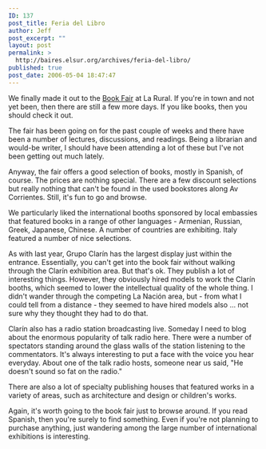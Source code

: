 ```yaml
---
ID: 137
post_title: Feria del Libro
author: Jeff
post_excerpt: ""
layout: post
permalink: >
  http://baires.elsur.org/archives/feria-del-libro/
published: true
post_date: 2006-05-04 18:47:47
---
```

We finally made it out to the <a href="http://www.el-libro.com.ar">Book Fair</a> at La Rural. If you're in town and not yet been, then there are still a few more days. If you like books, then you should check it out.

The fair has been going on for the past couple of weeks and there have been a number of lectures, discussions, and readings. Being a librarian and would-be writer, I should have been attending a lot of these but I've not been getting out much lately.

Anyway, the fair offers a good selection of books, mostly in Spanish, of course. The prices are nothing special. There are a few discount selections but really nothing that can't be found in the used bookstores along Av Corrientes. Still, it's fun to go and browse. 

We particularly liked the international booths sponsored by local embassies that featured books in a range of other languages - Armenian, Russian, Greek, Japanese, Chinese. A number of countries are exhibiting. Italy featured a number of nice selections.  

As with last year, Grupo Clarín has the largest display just within the entrance. Essentially, you can't get into the book fair without walking through the Clarín exhibition area. But that's ok. They publish a lot of interesting things. However, they obviously hired models to work the Clarín booths, which seemed to lower the intellectual quality of the whole thing. I didn't wander through the competing La Nación area, but - from what I could tell from a distance - they seemed to have hired models also ... not sure why they thought they had to do that.

Clarín also has a radio station broadcasting live. Someday I need to blog about the enormous popularity of talk radio here. There were a number of spectators standing around the glass walls of the station listening to the commentators. It's always interesting to put a face with the voice you hear everyday. About one of the talk radio hosts, someone near us said, "He doesn't sound so fat on the radio."


There are also a lot of specialty publishing houses that featured works in a variety of areas, such as architecture and design or children's works. 

Again, it's worth going to the book fair just to browse around. If you read Spanish, then you're surely to find something. Even if you're not planning to purchase anything, just wandering among the large number of international exhibitions is interesting.